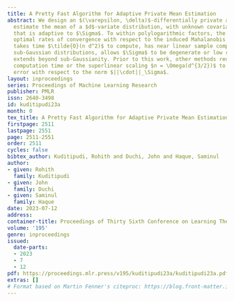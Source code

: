 ```yaml
---
title: A Pretty Fast Algorithm for Adaptive Private Mean Estimation
abstract: We design an $(\varepsilon, \delta)$-differentially private algorithm to
  estimate the mean of a $d$-variate distribution, with unknown covariance $\Sigma$,
  that is adaptive to $\Sigma$. To within polylogarithmic factors, the estimator achieves
  optimal rates of convergence with respect to the induced Mahalanobis norm $||\cdot||_\Sigma$,
  takes time $\tilde{O}(n d^2)$ to compute, has near linear sample complexity for
  sub-Gaussian distributions, allows $\Sigma$ to be degenerate or low rank, and adaptively
  extends beyond sub-Gaussianity. Prior to this work, other methods required exponential
  computation time or the superlinear scaling $n = \Omega(d^{3/2})$ to achieve non-trivial
  error with respect to the norm $||\cdot||_\Sigma$.
layout: inproceedings
series: Proceedings of Machine Learning Research
publisher: PMLR
issn: 2640-3498
id: kuditipudi23a
month: 0
tex_title: A Pretty Fast Algorithm for Adaptive Private Mean Estimation
firstpage: 2511
lastpage: 2551
page: 2511-2551
order: 2511
cycles: false
bibtex_author: Kuditipudi, Rohith and Duchi, John and Haque, Saminul
author:
- given: Rohith
  family: Kuditipudi
- given: John
  family: Duchi
- given: Saminul
  family: Haque
date: 2023-07-12
address: 
container-title: Proceedings of Thirty Sixth Conference on Learning Theory
volume: '195'
genre: inproceedings
issued:
  date-parts:
  - 2023
  - 7
  - 12
pdf: https://proceedings.mlr.press/v195/kuditipudi23a/kuditipudi23a.pdf
extras: []
# Format based on Martin Fenner's citeproc: https://blog.front-matter.io/posts/citeproc-yaml-for-bibliographies/
---
```

